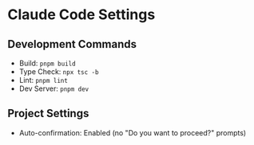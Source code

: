 # Claude Code Settings

## Development Commands
- Build: `pnpm build`
- Type Check: `npx tsc -b`
- Lint: `pnpm lint`
- Dev Server: `pnpm dev`

## Project Settings
- Auto-confirmation: Enabled (no "Do you want to proceed?" prompts)